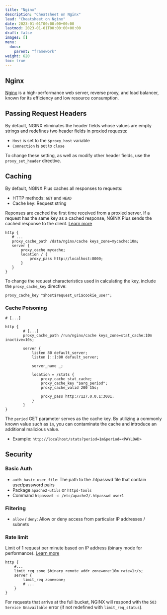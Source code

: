 ```yaml
---
title: "Nginx"
description: "Cheatsheet on Nginx"
lead: "Cheatsheet on Nginx"
date: 2023-01-01T00:00:00+00:00
lastmod: 2023-01-01T00:00:00+00:00
draft: false
images: []
menu:
  docs:
    parent: "framework"
weight: 620
toc: true
---
```


## Nginx

[Nginx](https://nginx.org/) is a high-performance web server, reverse proxy, and load balancer, known for its efficiency and low resource consumption.

## Passing Request Headers

By default, NGINX eliminates the header fields whose values are empty strings and redefines two header fields in proxied requests:

- `Host` is set to the `$proxy_host` variable
- `Connection` is set to `close`

To change these setting, as well as modify other header fields, use the `proxy_set_header` directive.

## Caching

By default, NGINX Plus caches all responses to requests:

- HTTP methods: `GET` and `HEAD`
- Cache key: Request string

 Reponses are cached the first time received from a proxied server. If a request has the same key as a cached response, NGINX Plus sends the cached response to the client. [Learn more](https://docs.nginx.com/nginx/admin-guide/content-cache/content-caching/)

 ```
 http {
    # ...
    proxy_cache_path /data/nginx/cache keys_zone=mycache:10m;
    server {
        proxy_cache mycache;
        location / {
            proxy_pass http://localhost:8000;
        }
    }
}
```

To change the request characteristics used in calculating the key, include the `proxy_cache_key` directive:

```
proxy_cache_key "$host$request_uri$cookie_user";
```

### Cache Poisoning

```
# [...]

http {
        # [...]
        proxy_cache_path /run/nginx/cache keys_zone=stat_cache:10m inactive=10s;

        server {
            listen 80 default_server;
            listen [::]:80 default_server;

            server_name _;

            location = /stats {
                proxy_cache stat_cache;
                proxy_cache_key "$arg_period";
                proxy_cache_valid 200 15s;

                proxy_pass http://127.0.0.1:3001;
            }
        }
}
```

The `period` GET parameter serves as the cache key. By utilizing a commonly known value such as `1m`, you can contaminate the cache and introduce an additional malicious value.

- Example: `http://localhost/stats?period=1m&period=<PAYLOAD>`

## Security

### Basic Auth

- `auth_basic_user_file`: The path to the .htpasswd file that contain user/password pairs
- Package `apache2-utils` or `httpd-tools`
- Command `htpasswd -c /etc/apache2/.htpasswd user1`

### Filtering

- `allow` / `deny`: Allow or deny access from particular IP addresses / subnets

### Rate limit

Limit of 1 request per minute based on IP address (binary mode for performance). [Learn more](https://docs.nginx.com/nginx/admin-guide/security-controls/controlling-access-proxied-http/#limiting-the-request-rate)

```
http {
    #...
    limit_req_zone $binary_remote_addr zone=one:10m rate=1r/s;
    server {
        limit_req zone=one;
        # ...
    }
}
```

For requests that arrive at the full bucket, NGINX will respond with the `503 Service Unavailable` error (if not redefined with `limit_req_status`).
